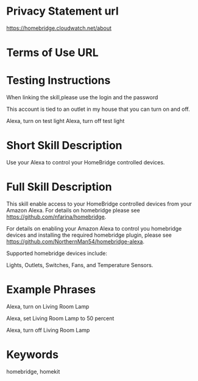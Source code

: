 # Privacy Statement url

https://homebridge.cloudwatch.net/about

# Terms of Use URL



# Testing Instructions

When linking the skill,please use the login and the password

This account is tied to an outlet in my house that you can turn on and off.

Alexa, turn on test light
Alexa, turn off test light

# Short Skill Description

Use your Alexa to control your HomeBridge controlled devices.

# Full Skill Description

This skill enable access to your HomeBridge controlled devices from your Amazon Alexa.  For details on homebridge please see https://github.com/nfarina/homebridge.

For details on enabling your Amazon Alexa to control you homebridge devices and installing the required homebridge plugin, please see https://github.com/NorthernMan54/homebridge-alexa.

Supported homebridge devices include:

Lights, Outlets, Switches, Fans, and Temperature Sensors.

# Example Phrases

Alexa, turn on Living Room Lamp

Alexa, set Living Room Lamp to 50 percent

Alexa, turn off Living Room Lamp

# Keywords

homebridge, homekit
